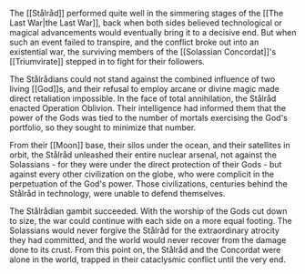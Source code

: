 The [[Stålråd]] performed quite well in the simmering stages of the [[The Last War|the Last War]], back when both sides believed technological or magical advancements would eventually bring it to a decisive end. But when such an event failed to transpire, and the conflict broke out into an existential war, the surviving members of the [[Solassian Concordat]]'s [[Triumvirate]] stepped in to fight for their followers. 

The Stålrådians could not stand against the combined influence of two living [[God]]s, and their refusal to employ arcane or divine magic made direct retaliation impossible. In the face of total annihilation, the Stålråd enacted Operation Oblivion. Their intelligence had informed them that the power of the Gods was tied to the number of mortals exercising the God's portfolio, so they sought to minimize that number.

From their [[Moon]] base, their silos under the ocean, and their satellites in orbit, the Stålråd unleashed their entire nuclear arsenal, not against the Solassians - for they were under the direct protection of their Gods - but against every other civilization on the globe, who were complicit in the perpetuation of the God's power. Those civilizations, centuries behind the Stålråd in technology, were unable to defend themselves.

The Stålrådian gambit succeeded. With the worship of the Gods cut down to size, the war could continue with each side on a more equal footing. The Solassians would never forgive the Stålråd for the extraordinary atrocity they had committed, and the world would never recover from the damage done to its crust. From this point on, the Stålråd and the Concordat were alone in the world, trapped in their cataclysmic conflict until the very end.